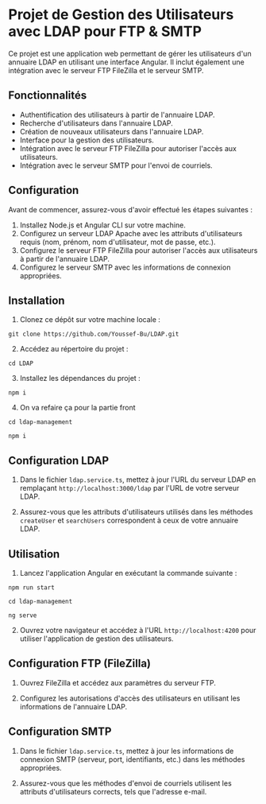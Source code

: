 # Projet de Gestion des Utilisateurs avec LDAP pour FTP & SMTP

Ce projet est une application web permettant de gérer les utilisateurs d'un annuaire LDAP en utilisant une interface Angular. Il inclut également une intégration avec le serveur FTP FileZilla et le serveur SMTP.

## Fonctionnalités

- Authentification des utilisateurs à partir de l'annuaire LDAP.
- Recherche d'utilisateurs dans l'annuaire LDAP.
- Création de nouveaux utilisateurs dans l'annuaire LDAP.
- Interface pour la gestion des utilisateurs.
- Intégration avec le serveur FTP FileZilla pour autoriser l'accès aux utilisateurs.
- Intégration avec le serveur SMTP pour l'envoi de courriels.

## Configuration

Avant de commencer, assurez-vous d'avoir effectué les étapes suivantes :

1. Installez Node.js et Angular CLI sur votre machine.
2. Configurez un serveur LDAP Apache avec les attributs d'utilisateurs requis (nom, prénom, nom d'utilisateur, mot de passe, etc.).
3. Configurez le serveur FTP FileZilla pour autoriser l'accès aux utilisateurs à partir de l'annuaire LDAP.
4. Configurez le serveur SMTP avec les informations de connexion appropriées.

## Installation

1. Clonez ce dépôt sur votre machine locale : 
```
git clone https://github.com/Youssef-Bu/LDAP.git 
```
2. Accédez au répertoire du projet :
```
cd LDAP
```
3. Installez les dépendances du projet :
```
npm i
```
4. On va refaire ça pour la partie front
```
cd ldap-management
```
```
npm i
```



## Configuration LDAP

1. Dans le fichier `ldap.service.ts`, mettez à jour l'URL du serveur LDAP en remplaçant `http://localhost:3000/ldap` par l'URL de votre serveur LDAP.

2. Assurez-vous que les attributs d'utilisateurs utilisés dans les méthodes `createUser` et `searchUsers` correspondent à ceux de votre annuaire LDAP.

## Utilisation

1. Lancez l'application Angular en exécutant la commande suivante :
```
npm run start
```
```
cd ldap-management
```
```
ng serve
```

2. Ouvrez votre navigateur et accédez à l'URL `http://localhost:4200` pour utiliser l'application de gestion des utilisateurs.

## Configuration FTP (FileZilla)

1. Ouvrez FileZilla et accédez aux paramètres du serveur FTP.

2. Configurez les autorisations d'accès des utilisateurs en utilisant les informations de l'annuaire LDAP.


## Configuration SMTP

1. Dans le fichier `ldap.service.ts`, mettez à jour les informations de connexion SMTP (serveur, port, identifiants, etc.) dans les méthodes appropriées.

2. Assurez-vous que les méthodes d'envoi de courriels utilisent les attributs d'utilisateurs corrects, tels que l'adresse e-mail.




